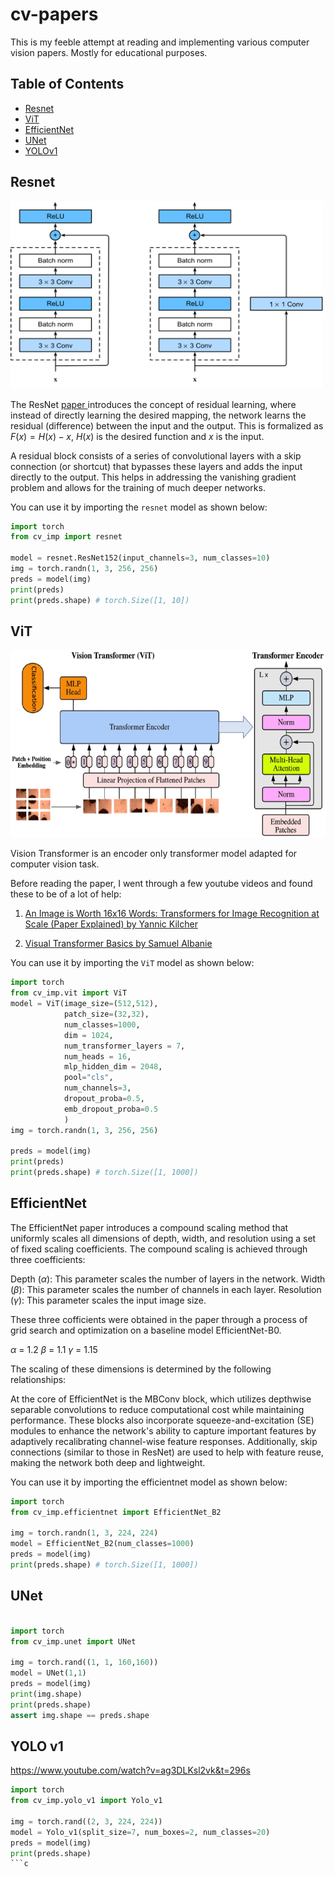 # cv-papers
This is my feeble attempt at reading and implementing various computer vision papers. Mostly for educational purposes. 

## Table of Contents
- [Resnet](#resnet)
- [ViT](#vit)
- [EfficientNet](#efficientnet)
- [UNet](#unet)
- [YOLOv1](#yolov1)

## Resnet
<img src="images/resnet.svg" alt="Resnet Blocks" width="500" height="300">

The ResNet <a href="https://arxiv.org/abs/1512.03385"> paper </a> introduces the concept of residual learning, where instead of directly learning the desired mapping, the network learns the residual (difference) between the input and the output. This is formalized as $F(x) = H(x) - x$, $H(x)$ is the desired function and $x$ is the input.

A residual block consists of a series of convolutional layers with a skip connection (or shortcut) that bypasses these layers and adds the input directly to the output. This helps in addressing the vanishing gradient problem and allows for the training of much deeper networks.

You can use it by importing the `resnet` model as shown below:

```python
import torch
from cv_imp import resnet

model = resnet.ResNet152(input_channels=3, num_classes=10)
img = torch.randn(1, 3, 256, 256)
preds = model(img)
print(preds)
print(preds.shape) # torch.Size([1, 10])
```

## ViT 
<img src="images/vit.png" alt="ViT Model" width="700" height="300">

Vision Transformer is an encoder only transformer model adapted for computer vision task. 

Before reading the paper, I went through a few youtube videos and found these to be of a lot of help: 
 1. <a href="https://www.youtube.com/watch?v=TrdevFK_am4"> An Image is Worth 16x16 Words: Transformers for Image Recognition at Scale (Paper Explained) by Yannic Kilcher 
 </a>

2. <a href="https://www.youtube.com/watch?v=vsqKGZT8Qn8"> Visual Transformer Basics by Samuel Albanie </a>

You can use it by importing the `ViT` model as shown below:

```python
import torch
from cv_imp.vit import ViT
model = ViT(image_size=(512,512),
            patch_size=(32,32),
            num_classes=1000,
            dim = 1024,
            num_transformer_layers = 7,
            num_heads = 16,
            mlp_hidden_dim = 2048,
            pool="cls",
            num_channels=3,
            dropout_proba=0.5,
            emb_dropout_proba=0.5
            )
img = torch.randn(1, 3, 256, 256)

preds = model(img)
print(preds)
print(preds.shape) # torch.Size([1, 1000])


```

## EfficientNet
The EfficientNet paper introduces a compound scaling method that uniformly scales all dimensions of depth, width, and resolution using a set of fixed scaling coefficients. The compound scaling is achieved through three coefficients: 

Depth $(α)$: This parameter scales the number of layers in the network.
Width $(β)$: This parameter scales the number of channels in each layer.
Resolution $(γ)$: This parameter scales the input image size.

These three cofficients were obtained in the paper through a process of grid search and optimization on a baseline model EfficientNet-B0. 

$α$ = 1.2
$β$ = 1.1 
$γ$ = 1.15 

The scaling of these dimensions is determined by the following relationships:


At the core of EfficientNet is the MBConv block, which utilizes depthwise separable convolutions to reduce computational cost while maintaining performance. These blocks also incorporate squeeze-and-excitation (SE) modules to enhance the network's ability to capture important features by adaptively recalibrating channel-wise feature responses. Additionally, skip connections (similar to those in ResNet) are used to help with feature reuse, making the network both deep and lightweight.


You can use it by importing the efficientnet model as shown below:

```python
import torch
from cv_imp.efficientnet import EfficientNet_B2

img = torch.randn(1, 3, 224, 224)
model = EfficientNet_B2(num_classes=1000)
preds = model(img)
print(preds.shape) # torch.Size([1, 1000])
```

## UNet
```python

import torch
from cv_imp.unet import UNet

img = torch.rand((1, 1, 160,160))
model = UNet(1,1)
preds = model(img)
print(img.shape)
print(preds.shape)
assert img.shape == preds.shape

```

## YOLO v1

https://www.youtube.com/watch?v=ag3DLKsl2vk&t=296s

```python
import torch
from cv_imp.yolo_v1 import Yolo_v1

img = torch.rand((2, 3, 224, 224))
model = Yolo_v1(split_size=7, num_boxes=2, num_classes=20)
preds = model(img)
print(preds.shape) 
```c